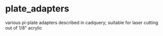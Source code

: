 # plate_adapters
various pi-plate adapters described in cadquery; suitable for laser cutting out of 1/8" acrylic
